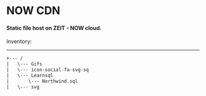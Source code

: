 # NOW CDN
#### Static file host on ZEIT - NOW cloud.

Inventory:

---

```txt
+--- / 
|	\--- Gifs
|	\--- icon-social-fa-svg-sq
|	\--- Learnsql
|		\--- Northwind.sql
| 	\--- svg
```


